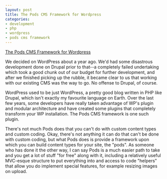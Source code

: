 ```yaml
---
layout: post
title: The Pods CMS Framework for Wordpress
categories:
- development
- php
- wordpress
- pods cms framework
---
```

[The Pods CMS Framework for Wordpress](http://podscms.org/)

We decided on WordPress about a year ago. We'd had some disastrous development
done on Drupal prior to that--a completely failed undertaking which took a
good chunk out of our budget for further development, and after we finished
picking up the rubble, it became clear to us that working with our existing
CMS was the way to go. No offense to Drupal, of course.

WordPress used to be just WordPress, a pretty good blog written in PHP like
Drupal, which isn't exactly my favourite language on Earth. Over the last few
years, some developers have really taken advantage of WP's plugin and modular
architecture and have created some plugins that completely transform your WP
installation. The Pods CMS framework is one such plugin.

There's not much Pods does that you can't do with custom content types and
custom coding. Okay, there's not anything it can do that can't be done with
custom coding, but what Pods does is provide a framework upon which you can
build content types for your site, the "pods". As someone who has done it the
other way, I can say Pods is a much easier path to take and you get a lot of
stuff "for free" along with it, including a relatively useful MVC-esque
structure to put everything into and access to code "helpers" that allow you
do implement special features, for example resizing images on upload.
